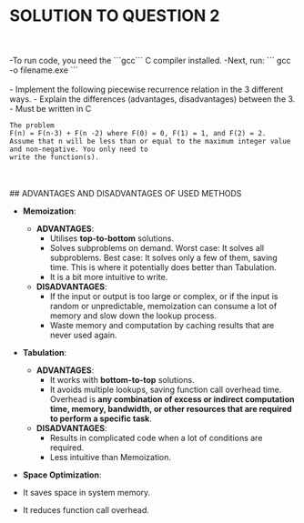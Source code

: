 # SOLUTION TO QUESTION 2
<br/>
<br/>
-To run code, you need the ```gcc``` C compiler installed.
-Next, run:
```
gcc <filename.c> -o <filename>
filename.exe
```
<br/>
<br/>
- Implement the following piecewise recurrence relation in the 3 different ways.
- Explain the differences (advantages, disadvantages) between the 3.
- Must be written in C

```
The problem
F(n) = F(n-3) + F(n -2) where F(0) = 0, F(1) = 1, and F(2) = 2.
Assume that n will be less than or equal to the maximum integer value and non-negative. You only need to 
write the function(s).
```
<br/>
<br/>
## ADVANTAGES AND DISADVANTAGES OF USED METHODS

- **Memoization**:
  - **ADVANTAGES**:
    - Utilises **top-to-bottom** solutions.
    - Solves subproblems on demand. Worst case: It solves all subproblems. Best case: It solves only a few of them, saving time. This is where it potentially does better than Tabulation.
    - It is a bit more intuitive to write.
  - **DISADVANTAGES**:
    - If the input or output is too large or complex, or if the input is random or unpredictable, memoization can consume a lot of memory and slow down the lookup process. 
    - Waste memory and computation by caching results that are never used again.


- **Tabulation**:
  - **ADVANTAGES**:
    - It works with **bottom-to-top** solutions.
    - It avoids multiple lookups, saving function call overhead time. Overhead is **any combination of excess or indirect computation time, memory, bandwidth, or other resources that are required to perform a specific task**.
  - **DISADVANTAGES**:
    - Results in complicated code when a lot of conditions are required.
    - Less intuitive than Memoization.


- **Space Optimization**:
- It saves space in system memory.
- It reduces function call overhead.
